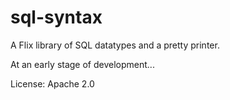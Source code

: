 # sql-syntax

A Flix library of SQL datatypes and a pretty printer.

At an early stage of development...

License: Apache 2.0
